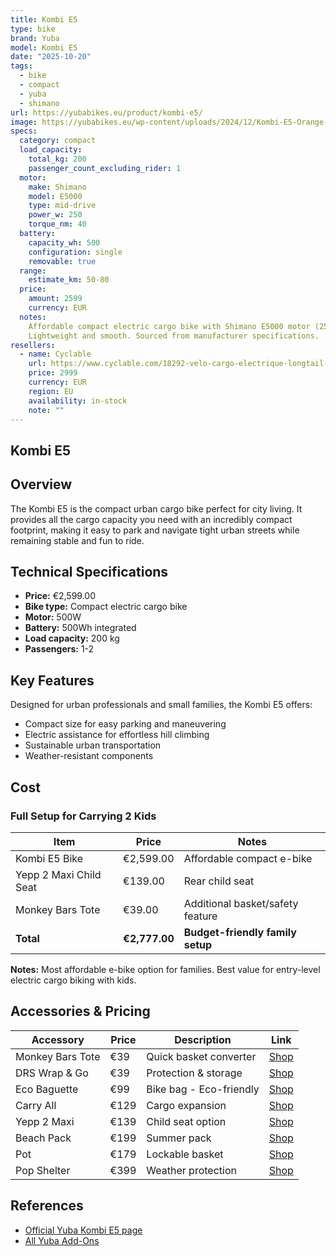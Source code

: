 ```yaml
---
title: Kombi E5
type: bike
brand: Yuba
model: Kombi E5
date: "2025-10-20"
tags:
  - bike
  - compact
  - yuba
  - shimano
url: https://yubabikes.eu/product/kombi-e5/
image: https://yubabikes.eu/wp-content/uploads/2024/12/Kombi-E5-Orange-No-BG.png
specs:
  category: compact
  load_capacity:
    total_kg: 200
    passenger_count_excluding_rider: 1
  motor:
    make: Shimano
    model: E5000
    type: mid-drive
    power_w: 250
    torque_nm: 40
  battery:
    capacity_wh: 500
    configuration: single
    removable: true
  range:
    estimate_km: 50-80
  price:
    amount: 2599
    currency: EUR
  notes:
    Affordable compact electric cargo bike with Shimano E5000 motor (250W, 40Nm).
    Lightweight and smooth. Sourced from manufacturer specifications.
resellers:
  - name: Cyclable
    url: https://www.cyclable.com/18292-velo-cargo-electrique-longtail-yuba-kombi-e5.html
    price: 2999
    currency: EUR
    region: EU
    availability: in-stock
    note: ""
---
```


## Kombi E5

## Overview

The Kombi E5 is the compact urban cargo bike perfect for city living. It provides all the cargo capacity you need with an incredibly compact footprint, making it easy to park and navigate tight urban streets while remaining stable and fun to ride.

## Technical Specifications

<!-- BIKE_SPECS_TABLE_START -->
<!-- BIKE_SPECS_TABLE_END -->

- **Price:** €2,599.00
- **Bike type:** Compact electric cargo bike
- **Motor:** 500W
- **Battery:** 500Wh integrated
- **Load capacity:** 200 kg
- **Passengers:** 1-2

## Key Features

Designed for urban professionals and small families, the Kombi E5 offers:

- Compact size for easy parking and maneuvering
- Electric assistance for effortless hill climbing
- Sustainable urban transportation
- Weather-resistant components

## Cost

### Full Setup for Carrying 2 Kids

| Item                   | Price         | Notes                            |
| ---------------------- | ------------- | -------------------------------- |
| Kombi E5 Bike          | €2,599.00     | Affordable compact e-bike        |
| Yepp 2 Maxi Child Seat | €139.00       | Rear child seat                  |
| Monkey Bars Tote       | €39.00        | Additional basket/safety feature |
| **Total**              | **€2,777.00** | **Budget-friendly family setup** |

**Notes:** Most affordable e-bike option for families. Best value for entry-level electric cargo biking with kids.

## Accessories & Pricing

| Accessory        | Price | Description             | Link                                                   |
| ---------------- | ----- | ----------------------- | ------------------------------------------------------ |
| Monkey Bars Tote | €39   | Quick basket converter  | [Shop](https://yubabikes.eu/product/monkey-bars-tote/) |
| DRS Wrap & Go    | €39   | Protection & storage    | [Shop](https://yubabikes.eu/product/drs-wrap-go/)      |
| Eco Baguette     | €99   | Bike bag - Eco-friendly | [Shop](https://yubabikes.eu/product/eco-baguette/)     |
| Carry All        | €129  | Cargo expansion         | [Shop](https://yubabikes.eu/product/carry-all/)        |
| Yepp 2 Maxi      | €139  | Child seat option       | [Shop](https://yubabikes.eu/product/yepp-2-maxi/)      |
| Beach Pack       | €199  | Summer pack             | [Shop](https://yubabikes.eu/product/beach-pack/)       |
| Pot              | €179  | Lockable basket         | [Shop](https://yubabikes.eu/product/pot/)              |
| Pop Shelter      | €399  | Weather protection      | [Shop](https://yubabikes.eu/product/pop-shelter/)      |

## References

- [Official Yuba Kombi E5 page](https://yubabikes.eu/product/kombi-e5/)
- [All Yuba Add-Ons](https://yubabikes.eu/shop/add-ons/)
